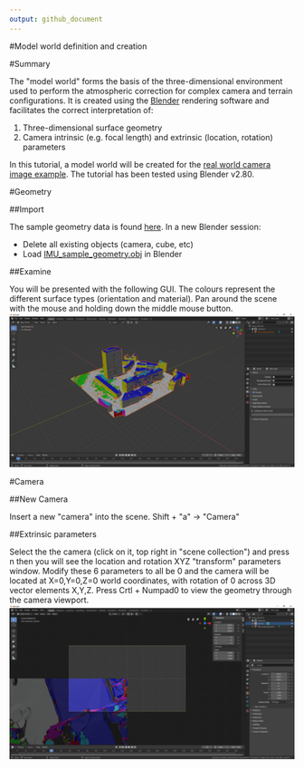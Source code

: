 ```yaml
---
output: github_document
---
```


#Model world definition and creation

#Summary

The "model world" forms the basis of the three-dimensional environment used to perform the atmospheric correction for complex camera and terrain configurations. It is created using the [Blender](https://www.blender.org/) rendering software and facilitates the correct interpretation of:

1. Three-dimensional surface geometry
2. Camera intrinsic (e.g. focal length) and extrinsic (location, rotation) parameters

In this tutorial, a model world will be created for the [real world camera image example](tutorials/Real-world-images). The tutorial has been tested using Blender v2.80.

#Geometry

##Import

The sample geometry data is found [here](tutorials/Model-world/README_files/geometry). In a new Blender session:
- Delete all existing objects (camera, cube, etc)
- Load [IMU_sample_geometry.obj](tutorials/Model-world/README_files/geometry/IMU_sample_geometry.obj) in Blender

##Examine

You will be presented with the following GUI. The colours represent the different surface types (orientation and material). Pan around the scene with the mouse and holding down the middle mouse button.
![BlenderGUI_read3Dmodel](tutorials/Model-world/README_files/figure-misc/BlenderGUI_1.PNG)


#Camera

##New Camera

Insert a new "camera" into the scene.
 Shift + "a" -> "Camera"
 
##Extrinsic parameters

Select the the camera (click on it, top right in "scene collection") and press 
  n
then you will see the location and rotation XYZ "transform" parameters window.
Modify these 6 parameters to all be 0 and the camera will be located at X=0,Y=0,Z=0 world coordinates, with rotation of 0 across 3D vector elements X,Y,Z. Press
  Crtl + Numpad0
to view the geometry through the camera viewport.
![BlenderGUI_cameraViewport](tutorials/Model-world/README_files/figure-misc/BlenderGUI_2.PNG)



